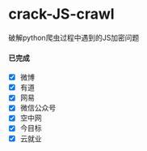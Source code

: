 # crack-JS-crawl
破解python爬虫过程中遇到的JS加密问题

#### 已完成
 - [x] 微博
 - [x] 有道
 - [x] 网易
 - [x] 微信公众号
 - [x] 空中网
 - [x] 今目标
 - [x] 云就业
